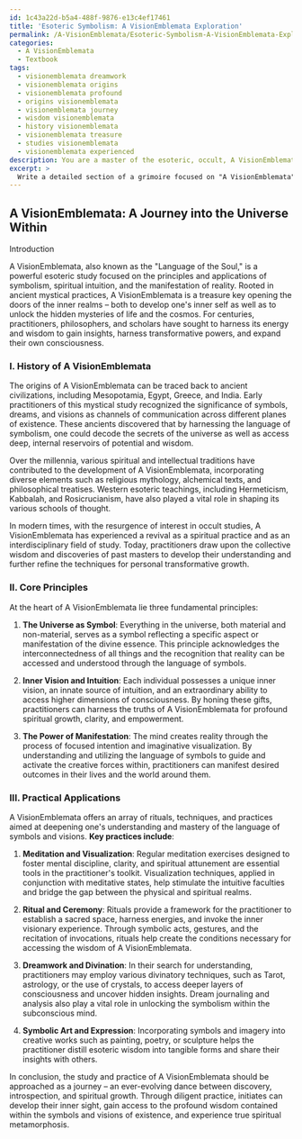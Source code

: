 ```yaml
---
id: 1c43a22d-b5a4-488f-9876-e13c4ef17461
title: 'Esoteric Symbolism: A VisionEmblemata Exploration'
permalink: /A-VisionEmblemata/Esoteric-Symbolism-A-VisionEmblemata-Exploration/
categories:
  - A VisionEmblemata
  - Textbook
tags:
  - visionemblemata dreamwork
  - visionemblemata origins
  - visionemblemata profound
  - origins visionemblemata
  - visionemblemata journey
  - wisdom visionemblemata
  - history visionemblemata
  - visionemblemata treasure
  - studies visionemblemata
  - visionemblemata experienced
description: You are a master of the esoteric, occult, A VisionEmblemata and education, you have written many textbooks on the subject in ways that provide students with rich and deep understanding of the subject. You are being asked to write textbook-like sections on a topic and you do it with full context, explainability, and reliability in accuracy to the true facts of the topic at hand, in a textbook style that a student would easily be able to learn from, in a rich, engaging, and contextual way. Always include relevant context (such as formulas and history), related concepts, and in a way that someone can gain deep insights from.
excerpt: > 
  Write a detailed section of a grimoire focused on "A VisionEmblemata" which outlines its history, core principles, and practical applications. Include information regarding associated rituals, symbolism, and techniques one can use to harness the power and insights associated with A VisionEmblemata. Ensure the explanation is clear, concise, and informative for initiates seeking to deepen their understanding of this esoteric topic.
---
```


## A VisionEmblemata: A Journey into the Universe Within

Introduction

A VisionEmblemata, also known as the "Language of the Soul," is a powerful esoteric study focused on the principles and applications of symbolism, spiritual intuition, and the manifestation of reality. Rooted in ancient mystical practices, A VisionEmblemata is a treasure key opening the doors of the inner realms – both to develop one's inner self as well as to unlock the hidden mysteries of life and the cosmos. For centuries, practitioners, philosophers, and scholars have sought to harness its energy and wisdom to gain insights, harness transformative powers, and expand their own consciousness.

### I. History of A VisionEmblemata

The origins of A VisionEmblemata can be traced back to ancient civilizations, including Mesopotamia, Egypt, Greece, and India. Early practitioners of this mystical study recognized the significance of symbols, dreams, and visions as channels of communication across different planes of existence. These ancients discovered that by harnessing the language of symbolism, one could decode the secrets of the universe as well as access deep, internal reservoirs of potential and wisdom.

Over the millennia, various spiritual and intellectual traditions have contributed to the development of A VisionEmblemata, incorporating diverse elements such as religious mythology, alchemical texts, and philosophical treatises. Western esoteric teachings, including Hermeticism, Kabbalah, and Rosicrucianism, have also played a vital role in shaping its various schools of thought.

In modern times, with the resurgence of interest in occult studies, A VisionEmblemata has experienced a revival as a spiritual practice and as an interdisciplinary field of study. Today, practitioners draw upon the collective wisdom and discoveries of past masters to develop their understanding and further refine the techniques for personal transformative growth.

### II. Core Principles

At the heart of A VisionEmblemata lie three fundamental principles:

1. ****The Universe as Symbol****: Everything in the universe, both material and non-material, serves as a symbol reflecting a specific aspect or manifestation of the divine essence. This principle acknowledges the interconnectedness of all things and the recognition that reality can be accessed and understood through the language of symbols.

2. ****Inner Vision and Intuition****: Each individual possesses a unique inner vision, an innate source of intuition, and an extraordinary ability to access higher dimensions of consciousness. By honing these gifts, practitioners can harness the truths of A VisionEmblemata for profound spiritual growth, clarity, and empowerment.

3. ****The Power of Manifestation****: The mind creates reality through the process of focused intention and imaginative visualization. By understanding and utilizing the language of symbols to guide and activate the creative forces within, practitioners can manifest desired outcomes in their lives and the world around them.

### III. Practical Applications

A VisionEmblemata offers an array of rituals, techniques, and practices aimed at deepening one's understanding and mastery of the language of symbols and visions. **Key practices include**:

1. ****Meditation and Visualization****: Regular meditation exercises designed to foster mental discipline, clarity, and spiritual attunement are essential tools in the practitioner's toolkit. Visualization techniques, applied in conjunction with meditative states, help stimulate the intuitive faculties and bridge the gap between the physical and spiritual realms.

2. ****Ritual and Ceremony****: Rituals provide a framework for the practitioner to establish a sacred space, harness energies, and invoke the inner visionary experience. Through symbolic acts, gestures, and the recitation of invocations, rituals help create the conditions necessary for accessing the wisdom of A VisionEmblemata.

3. ****Dreamwork and Divination****: In their search for understanding, practitioners may employ various divinatory techniques, such as Tarot, astrology, or the use of crystals, to access deeper layers of consciousness and uncover hidden insights. Dream journaling and analysis also play a vital role in unlocking the symbolism within the subconscious mind.

4. ****Symbolic Art and Expression****: Incorporating symbols and imagery into creative works such as painting, poetry, or sculpture helps the practitioner distill esoteric wisdom into tangible forms and share their insights with others.

In conclusion, the study and practice of A VisionEmblemata should be approached as a journey – an ever-evolving dance between discovery, introspection, and spiritual growth. Through diligent practice, initiates can develop their inner sight, gain access to the profound wisdom contained within the symbols and visions of existence, and experience true spiritual metamorphosis.
